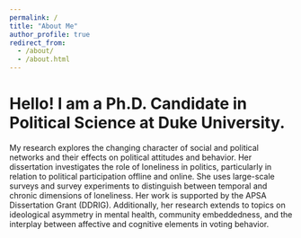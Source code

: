 ```yaml
---
permalink: /
title: "About Me"
author_profile: true
redirect_from: 
  - /about/
  - /about.html
---
```


Hello! I am a Ph.D. Candidate in Political Science at Duke University.
======
My research explores the changing character of social and political networks and their effects on political attitudes and behavior. Her dissertation investigates the role of loneliness in politics, particularly in relation to political participation offline and online. She uses large-scale surveys and survey experiments to distinguish between temporal and chronic dimensions of loneliness. Her work is supported by the APSA Dissertation Grant (DDRIG). Additionally, her research extends to topics on ideological asymmetry in mental health, community embeddedness, and the interplay between affective and cognitive elements in voting behavior.
